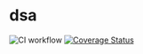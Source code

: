 # dsa
![CI workflow](https://github.com/dishanaik/dsa/actions/workflows/node.js.yml/badge.svg)
[![Coverage Status](https://coveralls.io/repos/github/dishanaik/dsa/badge.svg?branch=main)](https://coveralls.io/github/dishanaik/dsa?branch=main)
